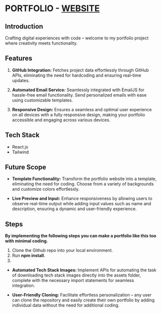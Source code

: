# PORTFOLIO - [WEBSITE](https://portfolio-self-beta-33.vercel.app/)

## Introduction
Crafting digital experiences with code – welcome to my portfolio project where creativity meets functionality.
<br/>

## Features

1. **GitHub Integration:**
   Fetches project data effortlessly through GitHub APIs, eliminating the need for hardcoding and ensuring real-time updates.

2. **Automated Email Service:**
   Seamlessly integrated with EmailJS for hassle-free email functionality. Send personalized emails with ease using customizable templates.

3. **Responsive Design:**
   Ensures a seamless and optimal user experience on all devices with a fully responsive design, making your portfolio accessible and engaging across various devices.

## Tech Stack

- React.js
- Tailwind

## Future Scope

- **Template Functionality:**
  Transform the portfolio website into a template, eliminating the need for coding. Choose from a variety of backgrounds and customize colors effortlessly.

- **Live Preview and Input:**
  Enhance responsiveness by allowing users to observe real-time output while adding input values such as name and description, ensuring a dynamic and user-friendly experience.

## Steps

**By implementing the following steps you can make a portfolio like this too with minimal coding.**

1. Clone the Github repo into your local environment.
2. Run **npm install**.
3. 

- **Automated Tech Stack Images:**
  Implement APIs for automating the task of downloading tech stack images directly into the assets folder, complete with the necessary import statements for seamless integration.

- **User-Friendly Cloning:**
  Facilitate effortless personalization – any user can clone the repository and easily create their own portfolio by adding individual data without the need for additional coding.

